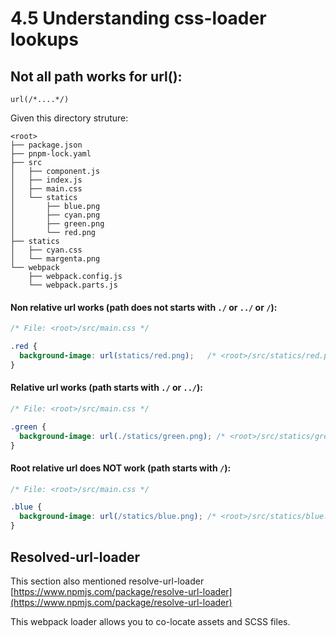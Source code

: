 

# 4.5 Understanding css-loader lookups

## Not all path works for url():


```
url(/*....*/)
```


Given this directory struture:
```
<root>
├── package.json
├── pnpm-lock.yaml
├── src
│   ├── component.js
│   ├── index.js
│   ├── main.css
│   └── statics
│       ├── blue.png
│       ├── cyan.png
│       ├── green.png
│       └── red.png
├── statics
│   ├── cyan.css
│   └── margenta.png
└── webpack
    ├── webpack.config.js
    └── webpack.parts.js
```



#### Non relative url works (path does not starts with `./` or `../` or `/`):

```css
/* File: <root>/src/main.css */

.red {
  background-image: url(statics/red.png);   /* <root>/src/statics/red.png */
}
```



#### Relative url works (path starts with `./` or `../`):

```css
/* File: <root>/src/main.css */

.green {
  background-image: url(./statics/green.png); /* <root>/src/statics/green.png */
}
```



#### Root relative url does NOT work (path starts with `/`):

```css
/* File: <root>/src/main.css */

.blue {
  background-image: url(/statics/blue.png); /* <root>/src/statics/blue.png */
}
```



## Resolved-url-loader

This section also mentioned resolve-url-loader [https://www.npmjs.com/package/resolve-url-loader](https://www.npmjs.com/package/resolve-url-loader)

This webpack loader allows you to co-locate assets and SCSS files.

